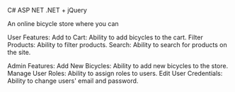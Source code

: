 C# ASP NET .NET + jQuery


An online bicycle store where you can

User Features:
Add to Cart: Ability to add bicycles to the cart.
Filter Products: Ability to filter products.
Search: Ability to search for products on the site.


Admin Features:
Add New Bicycles: Ability to add new bicycles to the store.
Manage User Roles: Ability to assign roles to users.
Edit User Credentials: Ability to change users' email and password.

